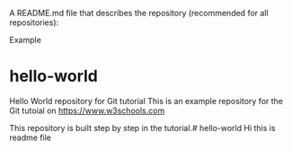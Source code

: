 A README.md file that describes the repository (recommended for all repositories):

Example
# hello-world
Hello World repository for Git tutorial
This is an example repository for the Git tutoial on https://www.w3schools.com

This repository is built step by step in the tutorial.# hello-world
Hi this is readme file
